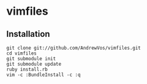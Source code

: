 vimfiles
========

Installation
------------
```
git clone git://github.com/AndrewVos/vimfiles.git
cd vimfiles
git submodule init
git submodule update
ruby install.rb
vim -c :BundleInstall -c :q
```
